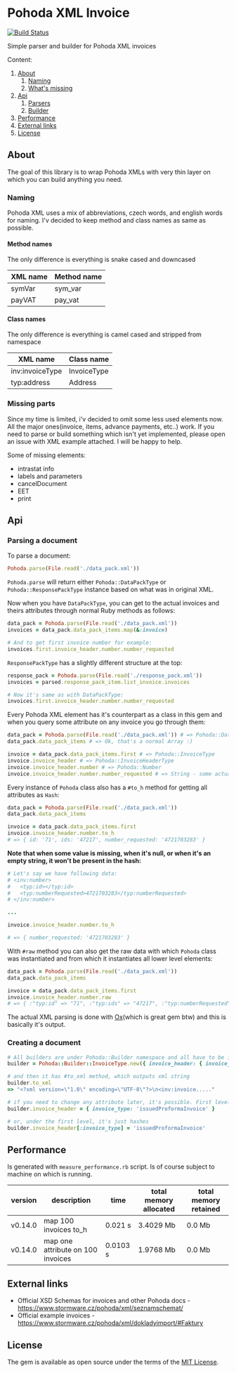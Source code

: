 # Pohoda XML Invoice

[![Build Status](https://travis-ci.org/Masa331/pohoda.svg?branch=master)](https://travis-ci.org/Masa331/pohoda)

Simple parser and builder for Pohoda XML invoices

Content:
1. [About](#about)
    1. [Naming](#naming)
    2. [What's missing](#whats-missing)
2. [Api](#api)
    1. [Parsers](#parsers)
    2. [Builder](#builder)
3. [Performance](#performance)
4. [External links](#external-links)
5. [License](#license)

## About

The goal of this library is to wrap Pohoda XMLs with very thin layer on which you can build anything you need.

### Naming

Pohoda XML uses a mix of abbreviations, czech words, and english words for naming. I'v decided to keep method and class names as same as possible.

#### Method names

The only difference is everything is snake cased and downcased

| XML name | Method name |
|----------|-------------|
| symVar | sym_var |
| payVAT | pay_vat |

#### Class names

The only difference is everything is camel cased and stripped from namespace

| XML name | Class name |
|----------|-------------|
| inv:invoiceType | InvoiceType |
| typ:address | Address |

### Missing parts

Since my time is limited, i'v decided to omit some less used elements now. All the major ones(invoice, items, advance payments, etc..) work.
If you need to parse or build something which isn't yet implemented, please open an issue with XML example attached. I will be happy to help.

Some of missing elements:
* intrastat info
* labels and parameters
* cancelDocument
* EET
* print

## Api

### Parsing a document

To parse a document:
```ruby
Pohoda.parse(File.read('./data_pack.xml'))
```

`Pohoda.parse` will return either `Pohoda::DataPackType` or `Pohoda::ResponsePackType` instance based on what was in original XML.

Now when you have `DataPackType`, you can get to the actual invoices and theirs attributes through normal Ruby methods as follows:

```ruby
data_pack = Pohoda.parse(File.read('./data_pack.xml'))
invoices = data_pack.data_pack_items.map(&:invoice)

# And to get first invoice number for example:
invoices.first.invoice_header.number.number_requested
```

`ResponsePackType` has a slightly different structure at the top:
```ruby
response_pack = Pohoda.parse(File.read('./response_pack.xml'))
invoices = parsed.response_pack_item.list_invoice.invoices

# Now it's same as with DataPackType:
invoices.first.invoice_header.number.number_requested
```

Every Pohoda XML element has it's counterpart as a class in this gem and when you query some attribute on any invoice you go through them:
```ruby
data_pack = Pohoda.parse(File.read('./data_pack.xml')) # => Pohoda::DataPackType
data_pack.data_pack_items # => Ok, that's a normal Array :)

invoice = data_pack.data_pack_items.first # => Pohoda::InvoiceType
invoice.invoice_header # => Pohoda::InvoiceHeaderType
invoice.invoice_header.number # => Pohoda::Number
invoice.invoice_header.number.number_requested # => String - some actual value here
```

Every instance of `Pohoda` class also has a `#to_h` method for getting all attributes as `Hash`:
```ruby
data_pack = Pohoda.parse(File.read('./data_pack.xml'))
data_pack.data_pack_items

invoice = data_pack.data_pack_items.first
invoice.invoice_header.number.to_h
# => { id: '71', ids: '47217', number_requested: '4721703283' }
```

**Note that when some value is missing, when it's null, or when it's an empty string, it won't be present in the hash:**
```ruby
# Let's say we have following data:
# <inv:number>
#   <typ:id></typ:id>
#   <typ:numberRequested>4721703283</typ:numberRequested>
# </inv:number>

...

invoice.invoice_header.number.to_h

# => { number_requested: '4721703283' }
```

With `#raw` method you can also get the raw data with which `Pohoda` class was instantiated and from which it instantiates all lower level elements:
```ruby
data_pack = Pohoda.parse(File.read('./data_pack.xml'))
data_pack.data_pack_items

invoice = data_pack.data_pack_items.first
invoice.invoice_header.number.raw
# => { :"typ:id" => "71", :"typ:ids" => "47217", :"typ:numberRequested" => "4721703283" }
```
The actual XML parsing is done with [Ox](https://github.com/ohler55/ox)(which is great gem btw) and this is basically it's output.

### Creating a document

```ruby
# All builders are under Pohoda::Builder namespace and all have to be initialized with hash of attributes
builder = Pohoda::Builder::InvoiceType.new({ invoice_header: { invoice_type: 'issuedInvoice' } })

# and then it has #to_xml method, which outputs xml string
builder.to_xml
=> "<?xml version=\"1.0\" encoding=\"UTF-8\"?>\n<inv:invoice....."

# if you need to change any attribute later, it's possible. First level attributes are accessible through accessor
builder.invoice_header = { invoice_type: 'issuedProformaInvoice' }

# or, under the first level, it's just hashes
builder.invoice_header[:invoice_type] = 'issuedProformaInvoice'
```

## Performance

Is generated with `measure_performance.rb` script. Is of course subject to machine on which is running.

| version | description | time | total memory allocated | total memory retained |
|---------|-------------|------|------------------------|-----------------------|
| v0.14.0 | map 100 invoices to_h | 0.021 s | 3.4029 Mb | 0.0 Mb |
| v0.14.0 | map one attribute on 100 invoices | 0.0103 s | 1.9768 Mb | 0.0 Mb |

## External links

- Official XSD Schemas for invoices and other Pohoda docs - <https://www.stormware.cz/pohoda/xml/seznamschemat/>
- Official example invoices - <https://www.stormware.cz/pohoda/xml/dokladyimport/#Faktury>

## License

The gem is available as open source under the terms of the [MIT License](http://opensource.org/licenses/MIT).
